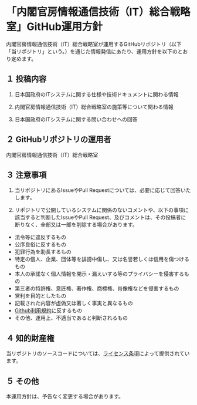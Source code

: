 # 「内閣官房情報通信技術（IT）総合戦略室」GitHub運用方針

内閣官房情報通信技術（IT）総合戦略室が運用するGitHubリポジトリ（以下「当リポジトリ」という。）を通じた情報発信にあたり、運用方針を以下のとおり定めます。

## １ 投稿内容

1. 日本国政府のITシステムに関する仕様や技術ドキュメントに関わる情報

2. 内閣官房情報通信技術（IT）総合戦略室の施策等について関わる情報

3. 日本国政府のITシステムに関する問い合わせへの回答

## ２ GitHubリポジトリの運用者

内閣官房情報通信技術（IT）総合戦略室

## ３ 注意事項

1. 当リポジトリにあるIssueやPull Requestについては、必要に応じて回答いたします。

2. リポジトリで公開しているシステムに関係のないコメントや、以下の事項に該当すると判断したIssueやPull Request、及びコメントは、その投稿者に断りなく、全部又は⼀部を削除する場合があります。

* 法令等に違反するもの
* 公序良俗に反するもの
* 犯罪行為を助長するもの
* 特定の個人、企業、団体等を誹謗中傷し、又は名誉若しくは信用を傷つけるもの
* 本人の承諾なく個人情報を開示・漏えいする等のプライバシーを侵害するもの
* 第三者の特許権、意匠権、著作権、商標権、肖像権などを侵害するもの
* 営利を目的としたもの
* 記載された内容が虚偽又は著しく事実と異なるもの
* [Github利用規約](https://docs.github.com/ja/github/site-policy/github-terms-of-service)に反するもの
* その他、運用上、不適当であると判断されるもの

## ４ 知的財産権

当リポジトリのソースコードについては、[ライセンス条項](LICENSE.txt)によって提供されています。

## ５ その他

本運用方針は、予告なく変更する場合があります。

